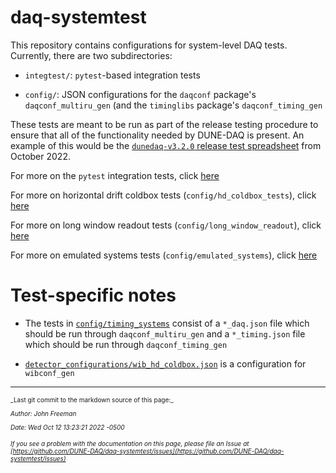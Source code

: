 # daq-systemtest

This repository contains configurations for system-level DAQ tests. Currently, there are two subdirectories:

* `integtest/`: `pytest`-based integration tests

* `config/`: JSON configurations for the `daqconf` package's `daqconf_multiru_gen` (and the `timinglibs` package's `daqconf_timing_gen`

These tests are meant to be run as part of the release testing procedure to ensure that all of the functionality needed by DUNE-DAQ is present. An example of this would be the [`dunedaq-v3.2.0` release test spreadsheet](https://docs.google.com/spreadsheets/d/1VCIrNpCJmxFIntKK-6MynWt0kQ-v7wrTS46KjMe0_EY) from October 2022. 

For more on the `pytest` integration tests, click [here](integtest/README.md)

For more on horizontal drift coldbox tests (`config/hd_coldbox_tests`), click [here](config/hd_coldbox_tests/README.md)

For more on long window readout tests (`config/long_window_readout`), click [here](config/long_window_readout/README.md)

For more on emulated systems tests (`config/emulated_systems`), click [here](config/emulated_systems/README.md)

# Test-specific notes


* The tests in [`config/timing_systems`](https://github.com/DUNE-DAQ/daq-systemtest/tree/develop/config/timing_systems) consist of a `*_daq.json` file which should be run through `daqconf_multiru_gen` and a `*_timing.json` file which should be run through `daqconf_timing_gen`

* [`detector_configurations/wib_hd_coldbox.json`](https://github.com/DUNE-DAQ/daq-systemtest/blob/develop/config/detector_configurations/wib_hd_coldbox.json) is a configuration for `wibconf_gen`



-----

<font size="1">
_Last git commit to the markdown source of this page:_


_Author: John Freeman_

_Date: Wed Oct 12 13:23:21 2022 -0500_

_If you see a problem with the documentation on this page, please file an Issue at [https://github.com/DUNE-DAQ/daq-systemtest/issues](https://github.com/DUNE-DAQ/daq-systemtest/issues)_
</font>
